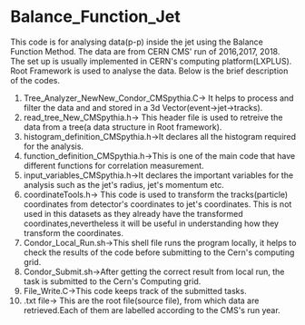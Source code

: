 # Balance_Function_Jet
This code is for analysing data(p-p) inside the jet using the Balance Function Method. The data are from CERN CMS' run of 2016,2017, 2018.
The set up is usually implemented in CERN's computing platform(LXPLUS). Root Framework is used to analyse the data.
Below is the brief description of the codes.
1) Tree_Analyzer_NewNew_Condor_CMSpythia.C-> It helps to process  and  filter  the data and and stored in a 3d Vector(event->jet->tracks).
2) read_tree_New_CMSpythia.h-> This header file is used to retreive the data from a tree(a data structure in Root framework).
3) histogram_definition_CMSpythia.h->It declares all the histogram required for the analysis.
4) function_definition_CMSpythia.h->This is one of the main code that have different functions for correlation measurement.
5) input_variables_CMSpythia.h->It declares the important variables for the analysis such as the jet's radius, jet's momentum etc.
6) coordinateTools.h-> This code is used to transform the tracks(particle) coordinates from detector's coordinates to jet's coordinates. This is not used in this datasets as they already have the transformed coordinates,nevertheless it will be useful in understanding how they transform the coordinates.
7) Condor_Local_Run.sh->This shell file runs the program locally, it helps to check the results of the code before submitting to the Cern's computing grid.
8) Condor_Submit.sh->After getting the correct result from local run, the task is submitted to the Cern's Computing grid.
9) File_Write.C->This code keeps track of the submitted tasks.
10) .txt file-> This are the root file(source file), from which data are retrieved.Each of them are labelled according to the CMS's run year.


